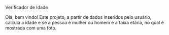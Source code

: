 Verificador de Idade

Olá, bem vindo! 
Este projeto, a partir de dados inseridos pelo usuário, calcula a idade e se a pessoa é mulher ou homem e a faixa etária, no qual é mostrada com uma foto.